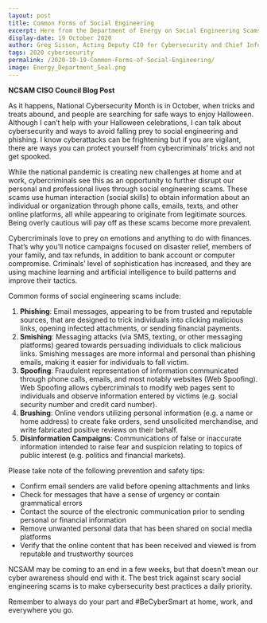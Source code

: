 ```yaml
---
layout: post
title: Common Forms of Social Engineering
excerpt: Here from the Department of Energy on Social Engineering Scams like Phishing, Smishing and Spoofing.
display-date: 19 October 2020
author: Greg Sisson, Acting Deputy CIO for Cybersecurity and Chief Information Security Officer, Department of Energy
tags: 2020 cybersecurity 
permalink: /2020-10-19-Common-Forms-of-Social-Engineering/
image: Energy_Department_Seal.png
---
```


<p><strong>NCSAM CISO Council Blog Post</strong></p>
<p>As it happens, National Cybersecurity Month is in October, when tricks and treats abound, and people are searching for safe ways to enjoy Halloween. Although I can&rsquo;t help with your Halloween celebrations, I can talk about cybersecurity and ways to avoid falling prey to social engineering and phishing. I know cyberattacks can be frightening but if you are vigilant, there are ways you can protect yourself from cybercriminals&rsquo; tricks and not get spooked.</p>
<p>While the national pandemic is creating new challenges at home and at work, cybercriminals see this as an opportunity to further disrupt our personal and professional lives through social engineering scams. These scams use human interaction (social skills) to obtain information about an individual or organization through phone calls, emails, texts, and other online platforms, all while appearing to originate from legitimate sources. Being overly cautious will pay off as these scams become more prevalent.</p>
<p>Cybercriminals love to prey on emotions and anything to do with finances. That&rsquo;s why you&rsquo;ll notice campaigns focused on disaster relief, members of your family, and tax refunds, in addition to bank account or computer compromise. Criminals&rsquo; level of sophistication has increased, and they are using machine learning and artificial intelligence to build patterns and improve their tactics.</p>
<p>Common forms of social engineering scams include:</p>
<ol>
<li><strong>Phishing</strong>: Email messages, appearing to be from trusted and reputable sources, that are designed to trick individuals into clicking malicious links, opening infected attachments, or sending financial payments.</li>
<li><strong>Smishing</strong>: Messaging attacks (via SMS, texting, or other messaging platforms) geared towards persuading individuals to click malicious links. Smishing messages are more informal and personal than phishing emails, making it easier for individuals to fall victim.</li>
<li><strong>Spoofing</strong>: Fraudulent representation of information communicated through phone calls, emails, and most notably websites (Web Spoofing). Web Spoofing allows cybercriminals to modify web pages sent to individuals and observe information entered by victims (e.g. social security number and credit card number).</li>
<li><strong>Brushing</strong>: Online vendors utilizing personal information (e.g. a name or home address) to create fake orders, send unsolicited merchandise, and write fabricated positive reviews on their behalf.</li>
<li><strong>Disinformation Campaigns</strong>: Communications of false or inaccurate information intended to raise fear and suspicion relating to topics of public interest (e.g. politics and financial markets).</li>
</ol>

<p>Please take note of the following prevention and safety tips:</p>
<ul>
<li>Confirm email senders are valid before opening attachments and links</li>
<li>Check for messages that have a sense of urgency or contain grammatical errors</li>
<li>Contact the source of the electronic communication prior to sending personal or financial information</li>
<li>Remove unwanted personal data that has been shared on social media platforms</li>
<li>Verify that the online content that has been received and viewed is from reputable and trustworthy sources</li>
</ul>
<p>NCSAM may be coming to an end in a few weeks, but that doesn&rsquo;t mean our cyber awareness should end with it. The best trick against scary social engineering scams is to make cybersecurity best practices a daily priority.</p>
<p>Remember to always do your part and #BeCyberSmart at home, work, and everywhere you go.</p>